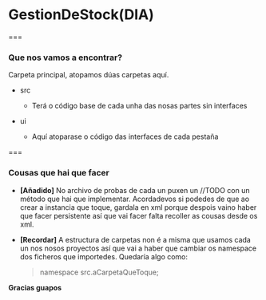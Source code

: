 # GestionDeStock(DIA)
===

### Que nos vamos a encontrar?

Carpeta principal, atopamos dúas carpetas aquí.

- src
    - Terá o código base de cada unha das nosas partes sin interfaces

- ui
    - Aquí atoparase o código das interfaces de cada pestaña

===

### Cousas que hai que facer

- **[Añadido]** No archivo de probas de cada un puxen un //TODO con un método que hai que implementar. Acordadevos si podedes de que ao crear a instancia que toque, gardala en xml porque despois vaino haber que facer persistente así que vai facer falta recoller as cousas desde os xml.

- **[Recordar]** A estructura de carpetas non é a misma que usamos cada un nos nosos proyectos así que vai a haber que cambiar os namespace dos ficheros que importedes. Quedaría algo como:
    > namespace src.aCarpetaQueToque;


**Gracias guapos**
